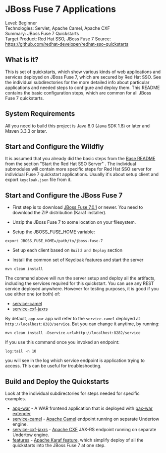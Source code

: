 JBoss Fuse 7 Applications
=========================

Level: Beginner  
Technologies: Servlet, Apache Camel, Apache CXF  
Summary: JBoss Fuse 7 Quickstarts  
Target Product: Red Hat SSO, JBoss Fuse 7
Source: <https://github.com/redhat-developer/redhat-sso-quickstarts>  


What is it?
-----------

This is set of quickstarts, which show various kinds of web applications and services deployed on JBoss Fuse 7, which are secured by Red Hat SSO. See the individual subdirectories
for the more detailed info about particular applications and needed steps to configure and deploy them. This README contains the basic configuration steps, which 
are common for all JBoss Fuse 7 quickstarts.


System Requirements
-------------------

All you need to build this project is Java 8.0 (Java SDK 1.8) or later and Maven 3.3.3 or later.

Start and Configure the Wildfly
-------------------------------

It is assumed that you already did the basic steps from the [Base README](../README.md) from the section "Start the Red Hat SSO Server" .
The individual submodules will contain more specific steps for Red Hat SSO server for individual Fuse 7 quickstart applications. Usually it's about setup client 
and export `keycloak.json` file from it.

Start and Configure the JBoss Fuse 7
------------------------------------
* First step is to download [JBoss Fuse 7.0.1](https://developers.redhat.com/products/fuse/download/) or newer. You need to download the ZIP distribution (Karaf installer).

* Unzip the JBoss Fuse 7 to some location on your filesystem.

* Setup the JBOSS_FUSE_HOME variable:

```
export JBOSS_FUSE_HOME=/path/to/jboss-fuse-7
```

* Set up each client based on `Build and Deploy` section

* Install the common set of Keycloak features and start the server
```
mvn clean install
```

The command above will run the server setup and deploy all the artifacts, including the services required for this quickstart. You can use any REST service deployed anywhere. However for testing purposes, it is good if you use either one (or both) of:

* [service-camel](../fuse70/service-camel/README.md)
* [service-cxf-jaxrs](../fuse70/service-cxf-jaxrs/README.md)

By default, `app-war` app will refer to the `service-camel` deployed at `http://localhost:8383/service`. But you can change it anytime, by running:

```
mvn clean install -Dservice.url=http://localhost:8282/service
```

If you use this command once you invoked an endpoint:
```
log:tail -n 10
```
you will see in the log which service endpoint is application trying to access. This can be useful for troubleshooting.

Build and Deploy the Quickstarts
--------------------------------

Look at the individual subdirectories for steps needed for specific examples.

* [app-war](app-war/README.md) - A WAR frontend application that is deployed with [pax-war extender](https://ops4j1.jira.com/wiki/display/ops4j/Pax+Web+Extender+-+War)
* [service-camel](service-camel/README.md) - [Apache Camel](http://camel.apache.org/) endpoint running on separate Undertow engine.
* [service-cxf-jaxrs](service-cxf-jaxrs/README.md) - [Apache CXF](http://cxf.apache.org/) JAX-RS endpoint running on separate Undertow engine.
* [features](features/README.md) - [Apache Karaf feature](https://karaf.apache.org/manual/latest-2.x/users-guide/provisioning.html), which simplify deploy of all the quickstarts into the JBoss Fuse 7 at one step.

